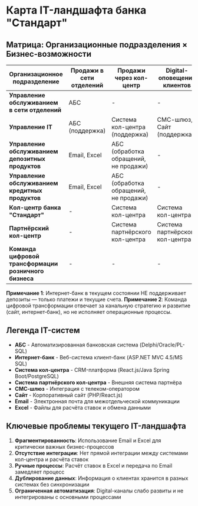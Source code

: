 # Карта IT-ландшафта банка "Стандарт"

## Матрица: Организационные подразделения × Бизнес-возможности

| Организационное подразделение | Продажи в сети отделений | Продажи через кол-центр | Digital-оповещения клиентов | Обслуживание депозитных процессов | Обслуживание кредитных процессов | Управление договорами |
|-------------------------------|--------------------------|--------------------------|----------------------------|-----------------------------------|----------------------------------|-----------------------|
| **Управление обслуживанием в сети отделений** | АБС | - | - | Email, Excel | Email, Excel | АБС |
| **Управление IT** | АБС (поддержка) | Система кол-центра (поддержка) | СМС-шлюз, Сайт (поддержка) | АБС (поддержка) | АБС (поддержка) | АБС (поддержка) |
| **Управление обслуживанием депозитных продуктов** | Email, Excel | АБС (обработка обращений, не продажи) | - | АБС, Email, Excel | Email | АБС |
| **Управление обслуживанием кредитных продуктов** | Email, Excel | АБС (обработка обращений, не продажи) | - | Email, Excel | АБС, Email, Excel | АБС |
| **Кол-центр банка "Стандарт"** | - | Система кол-центра | Система кол-центра | Система кол-центра, АБС | Система кол-центра, АБС | - |
| **Партнёрский кол-центр** | - | Система партнёрского кол-центра | Система партнёрского кол-центра | - | - | - |
| **Команда цифровой трансформации розничного бизнеса** | - | - | - | - | - | - |

**Примечание 1**: Интернет-банк в текущем состоянии НЕ поддерживает депозиты — только платежи и текущие счета.
**Примечание 2**: Команда цифровой трансформации отвечает за канальную стратегию и развитие (сайт, интернет‑банк), но не исполняет операционные процессы.

## Легенда IT-систем

- **АБС** - Автоматизированная банковская система (Delphi/Oracle/PL-SQL)
- **Интернет-банк** - Веб-система клиент-банк (ASP.NET MVC 4.5/MS SQL)
- **Система кол-центра** - CRM-платформа (React.js/Java Spring Boot/PostgreSQL)
- **Система партнёрского кол-центра** - Внешняя система партнёра
- **СМС-шлюз** - Интеграция с телеком-оператором
- **Сайт** - Корпоративный сайт (PHP/React.js)
- **Email** - Электронная почта для межотдельческой коммуникации
- **Excel** - Файлы для расчёта ставок и обмена данными

## Ключевые проблемы текущего IT-ландшафта

1. **Фрагментированность**: Использование Email и Excel для критически важных бизнес-процессов
2. **Отсутствие интеграции**: Нет прямой интеграции между системами кол-центра и расчёта ставок
3. **Ручные процессы**: Расчёт ставок в Excel и передача по Email замедляет процесс
4. **Дублирование данных**: Информация о клиентах хранится в разных системах без синхронизации
5. **Ограниченная автоматизация**: Digital-каналы слабо развиты и не интегрированы с основными процессами
